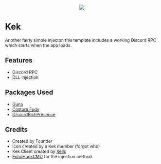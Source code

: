 <p align="center">
<img src="https://i.imgur.com/8M7ntjF.png">
</p>

# Kek
Another fairly simple injector, this template includes a working Discord RPC which starts when the app loads.

## Features
* Discord RPC
* DLL Injection

## Packages Used
* [Guna](https://gunaui.com/)
* [Costura.Fody](https://github.com/Fody/Costura)
* [DiscordRichPresence](https://github.com/Lachee/discord-rpc-csharp)

## Credits
* Created by Founder
* Icon created by a Kek member (forgot who)
* Kek Client created by [Xello](https://github.com/Xello12121)
* [EchoHackCMD](https://github.com/EchoHackCmd) for the injection method
